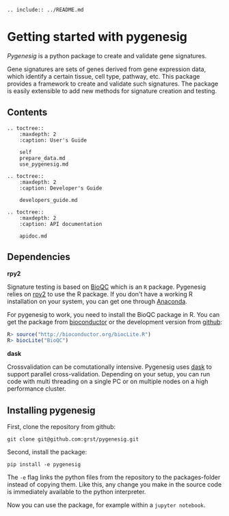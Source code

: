 ```eval_rst
.. include:: ../README.md
```

# Getting started with pygenesig

_Pygenesig_ is a python package to create and validate gene signatures.

Gene signatures are sets of genes derived from gene expression data, which identify a certain tissue, cell type,
pathway, etc. This package provides a framework to create and validate such signatures.
The package is easily extensible to add new methods for signature creation and testing.

## Contents

```eval_rst
.. toctree::
    :maxdepth: 2
    :caption: User's Guide

    self
    prepare_data.md
    use_pygenesig.md

.. toctree::
    :maxdepth: 2
    :caption: Developer's Guide

    developers_guide.md

.. toctree::
    :maxdepth: 2
    :caption: API documentation

    apidoc.md
```

## Dependencies

**rpy2**

Signature testing is based on [BioQC](https://accio.github.io/BioQC) which is an `R` package.
Pygenesig relies on [rpy2](http://rpy2.bitbucket.org/) to use the R package.
If you don't have a working R installation on your system, you can get one through
[Anaconda](https://www.continuum.io/conda-for-r).

For pygenesig to work, you need to install the BioQC package in R.
You can get the package from [bioconductor](https://bioconductor.org/packages/release/bioc/html/BioQC.html)
or the development version from [github](https://github.com/Accio/BioQC):

```r
R> source("http://bioconductor.org/biocLite.R")
R> biocLite("BioQC")
```

**dask**

Crossvalidation can be comutationally intensive. Pygenesig uses
[dask](http://dask.readthedocs.io/en/latest/) to support parallel cross-validation.
Depending on your setup, you can run code with multi threading on a single PC or on multiple
nodes on a high performance cluster.

## Installing pygenesig

First, clone the repository from github:

```
git clone git@github.com:grst/pygenesig.git
```

Second, install the package:

```
pip install -e pygenesig
```

The `-e` flag links the python files from the repository to the packages-folder instead of copying them. Like this, any change you make in the source code is immediately available to the python interpreter.

Now you can use the package, for example within a `jupyter notebook`.
